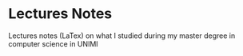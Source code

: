 # Lectures Notes
Lectures notes (LaTex) on what I studied during my master degree in computer science in UNIMI
